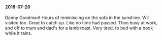 #### 2018-07-20

Danny Goodman! Hours of reminiscing on the sofa in the sunshine. Wil visited too. Great to catch up. Like no time had passed. Then busy at work, and off to mum and dad's for a lamb roast. Very tired, to bed with a book while it rains.